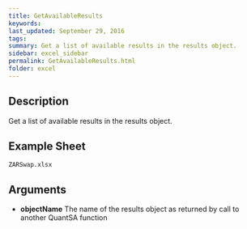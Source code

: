```yaml
---
title: GetAvailableResults
keywords:
last_updated: September 29, 2016
tags:
summary: Get a list of available results in the results object.
sidebar: excel_sidebar
permalink: GetAvailableResults.html
folder: excel
---
```


## Description
Get a list of available results in the results object.

<!--HUMAN EDIT START-->

<!--## Details-->

<!--HUMAN EDIT END-->

## Example Sheet

    ZARSwap.xlsx

## Arguments

* **objectName** The name of the results object as returned by call to another QuantSA function

<!--HUMAN EDIT START-->

<!--## Validation-->

<!--HUMAN EDIT END-->


